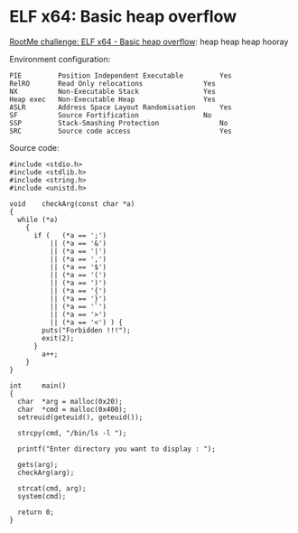 # ELF x64: Basic heap overflow

[RootMe challenge: ELF x64 - Basic heap overflow](https://www.root-me.org/en/Challenges/App-System/ELF-x64-Basic-heap-overflow): heap heap heap hooray 

Environment configuration:

```text
PIE         Position Independent Executable         Yes
RelRO       Read Only relocations 	            Yes
NX          Non-Executable Stack 	            Yes
Heap exec   Non-Executable Heap 	            Yes
ASLR        Address Space Layout Randomisation 	    Yes
SF          Source Fortification 	            No
SSP         Stack-Smashing Protection 	            No
SRC         Source code access 	                    Yes
```

Source code:

```text
#include <stdio.h>
#include <stdlib.h>
#include <string.h>
#include <unistd.h>
 
void    checkArg(const char *a)
{
  while (*a)
    {
      if (   (*a == ';')
          || (*a == '&')
          || (*a == '|')
          || (*a == ',')
          || (*a == '$')
          || (*a == '(')
          || (*a == ')')
          || (*a == '{')
          || (*a == '}')
          || (*a == '`')
          || (*a == '>')
          || (*a == '<') ) {
        puts("Forbidden !!!");
        exit(2);
      }
        a++;
    }
}
 
int     main()
{
  char  *arg = malloc(0x20);
  char  *cmd = malloc(0x400);
  setreuid(geteuid(), geteuid());
 
  strcpy(cmd, "/bin/ls -l ");
 
  printf("Enter directory you want to display : ");
 
  gets(arg);
  checkArg(arg);
 
  strcat(cmd, arg);
  system(cmd);
 
  return 0;
}
```
